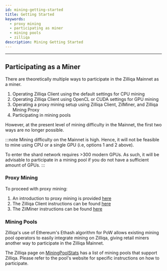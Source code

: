 ```yaml
---
id: mining-getting-started
title: Getting Started
keywords:
  - proxy mining
  - participating as miner
  - mining pools
  - zilliqa
description: Mining Getting Started
---
```


---

## Participating as a Miner

There are theoretically multiple ways to participate in the Zilliqa Mainnet as a miner.

1. Operating Zilliqa Client using the default settings for CPU mining
1. Operating Zilliqa Client using OpenCL or CUDA settings for GPU mining
1. Operating a proxy mining setup using Zilliqa Client, ZilMiner, and Zilliqa Mining Proxy
1. Participating in mining pools

However, at the present level of mining difficulty in the Mainnet, the first two ways are no longer possible.

:::note
Mining difficulty on the Mainnet is high. Hence, it will not be feasible to mine using CPU or a single GPU (i.e, options 1 and 2 above).

To enter the shard network requires >300 modern GPUs. As such, it will be advisable to participate in a mining pool if you do not have a sufficient amount of GPUs.
:::

### Proxy Mining

To proceed with proxy mining:

1. An introduction to proxy mining is provided [here](mining-proxy.md)
1. The Zilliqa Client instructions can be found [here](mining-zilclient.md)
1. The ZilMiner instructions can be found [here](mining-zilminer.md)

### Mining Pools

Zilliqa's use of Ethereum's Ethash algorithm for PoW allows existing mining pool operators to easily integrate mining on Zilliqa, giving retail miners another way to participate in the Zilliqa Mainnet.

The Zilliqa page on [MiningPoolStats](https://miningpoolstats.stream/zilliqa) has a list of mining pools that support Zilliqa. Please refer to the pool's website for specific instructions on how to participate.
